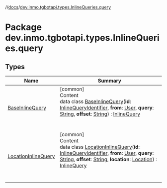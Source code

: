 //[docs](../../index.md)/[dev.inmo.tgbotapi.types.InlineQueries.query](index.md)



# Package dev.inmo.tgbotapi.types.InlineQueries.query  


## Types  
  
|  Name |  Summary | 
|---|---|
| <a name="dev.inmo.tgbotapi.types.InlineQueries.query/BaseInlineQuery///PointingToDeclaration/"></a>[BaseInlineQuery](-base-inline-query/index.md)| <a name="dev.inmo.tgbotapi.types.InlineQueries.query/BaseInlineQuery///PointingToDeclaration/"></a>[common]  <br>Content  <br>data class [BaseInlineQuery](-base-inline-query/index.md)(**id**: [InlineQueryIdentifier](../dev.inmo.tgbotapi.types/index.md#%5Bdev.inmo.tgbotapi.types%2FInlineQueryIdentifier%2F%2F%2FPointingToDeclaration%2F%5D%2FClasslikes%2F625018081), **from**: [User](../dev.inmo.tgbotapi.types/-user/index.md), **query**: [String](https://kotlinlang.org/api/latest/jvm/stdlib/kotlin/-string/index.html), **offset**: [String](https://kotlinlang.org/api/latest/jvm/stdlib/kotlin/-string/index.html)) : [InlineQuery](../dev.inmo.tgbotapi.types.InlineQueries.abstracts/-inline-query/index.md)  <br><br><br>|
| <a name="dev.inmo.tgbotapi.types.InlineQueries.query/LocationInlineQuery///PointingToDeclaration/"></a>[LocationInlineQuery](-location-inline-query/index.md)| <a name="dev.inmo.tgbotapi.types.InlineQueries.query/LocationInlineQuery///PointingToDeclaration/"></a>[common]  <br>Content  <br>data class [LocationInlineQuery](-location-inline-query/index.md)(**id**: [InlineQueryIdentifier](../dev.inmo.tgbotapi.types/index.md#%5Bdev.inmo.tgbotapi.types%2FInlineQueryIdentifier%2F%2F%2FPointingToDeclaration%2F%5D%2FClasslikes%2F625018081), **from**: [User](../dev.inmo.tgbotapi.types/-user/index.md), **query**: [String](https://kotlinlang.org/api/latest/jvm/stdlib/kotlin/-string/index.html), **offset**: [String](https://kotlinlang.org/api/latest/jvm/stdlib/kotlin/-string/index.html), **location**: [Location](../dev.inmo.tgbotapi.types.location/-location/index.md)) : [InlineQuery](../dev.inmo.tgbotapi.types.InlineQueries.abstracts/-inline-query/index.md)  <br><br><br>|

